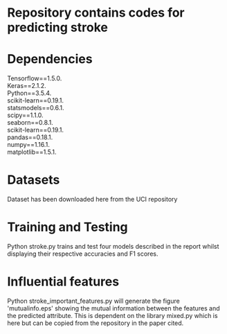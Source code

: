 # Repository contains codes for predicting stroke

# Dependencies

Tensorflow==1.5.0.  
Keras==2.1.2.  
Python==3.5.4.    
scikit-learn==0.19.1.      
statsmodels==0.6.1.    
scipy==1.1.0.    
seaborn==0.8.1.    
scikit-learn==0.19.1.    
pandas==0.18.1.    
numpy==1.16.1.    
matplotlib==1.5.1.  


# Datasets
Dataset has been downloaded here from the UCI repository

# Training and Testing
Python stroke.py trains and test four models described in the report whilst displaying their respective accuracies and F1 scores. 




# Influential features
Python stroke_important_features.py will generate the figure 'mutualinfo.eps' showing the mutual information between  the features and the predicted attribute. This is dependent on the library mixed.py which is here but can be copied from the repository in the paper cited.  
